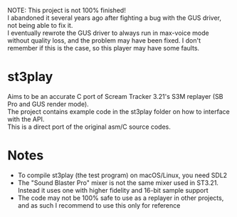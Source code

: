 NOTE: This project is not 100% finished! \
I abandoned it several years ago after fighting a bug with the GUS driver, not being able to fix it. \
I eventually rewrote the GUS driver to always run in max-voice mode without quality loss, and the problem may have been fixed.
I don't remember if this is the case, so this player may have some faults.

# st3play
Aims to be an accurate C port of Scream Tracker 3.21's S3M replayer (SB Pro and GUS render mode). \
The project contains example code in the st3play folder on how to interface with the API. \
This is a direct port of the original asm/C source codes.

# Notes
- To compile st3play (the test program) on macOS/Linux, you need SDL2
- The "Sound Blaster Pro" mixer is not the same mixer used in ST3.21. Instead it uses one with higher fidelity and 16-bit sample support
- The code may not be 100% safe to use as a replayer in other projects, and as such I recommend to use this only for reference
